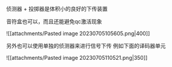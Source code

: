
侦测器 + 投掷器是体积小的良好的下传装置

音符盒也可以，而且还能避免qc激活现象

![[attachments/Pasted image 20230705105605.png|400]]

另外也可以使用单独的侦测器来进行信号下传
例如下面的译码器单元

![[attachments/Pasted image 20230705110521.png|350]]

